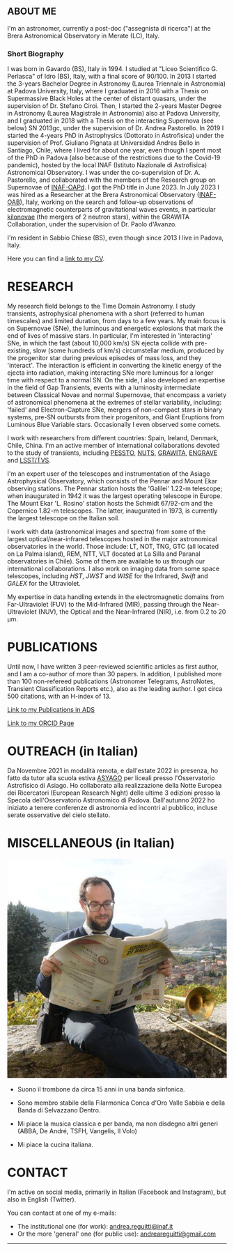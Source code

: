 ## ABOUT ME
I'm an astronomer, currently a post-doc ("assegnista di ricerca") at the Brera Astronomical Observatory in Merate (LC), Italy.

### Short Biography
I was born in Gavardo (BS), Italy in 1994. I studied at "Liceo Scientifico G. Perlasca" of Idro (BS), Italy, with a final score of 90/100.
In 2013 I started the 3-years Bachelor Degree in Astronomy (Laurea Triennale in Astronomia) at Padova University, Italy, where I graduated in 2016 with a Thesis on Supermassive Black Holes at the center of distant quasars, under the supervision of Dr. Stefano Ciroi.
Then, I started the 2-years Master Degree in Astronomy (Laurea Magistrale in Astronomia) also at Padova University, and I graduated in 2018 with a Thesis on the interacting Supernova (see below) SN 2013gc, under the supervision of Dr. Andrea Pastorello.
In 2019 I started the 4-years PhD in Astrophysics (Dottorato in Astrofisica) under the supervision of Prof. Giuliano Pignata at Universidad Andres Bello in Santiago, Chile, where I lived for about one year, even though I spent most of the PhD in Padova (also because of the restrictions due to the Covid-19 pandemic), hosted by the local INAF (Istituto Nazionale di Astrofisica) Astronomical Observatory. 
I was under the co-supervision of Dr. A. Pastorello, and collaborated with the members of the Research group on Supernovae of [INAF-OAPd](https://www.oapd.inaf.it/). I got the PhD title in June 2023. 
In July 2023 I was hired as a Researcher at the Brera Astronomical Observatory ([INAF-OAB](http://www.brera.inaf.it/)), Italy, working on the search and follow-up observations of electromagnetic counterparts of gravitational waves events, in particular [kilonovae](https://en.wikipedia.org/wiki/Kilonova) (the mergers of 2 neutron stars), within the GRAWITA Collaboration, under the supervision of Dr. Paolo d'Avanzo.

I'm resident in Sabbio Chiese (BS), even though since 2013 I live in Padova, Italy.

Here you can find a [link to my CV](./Curriculum_Vitae.pdf "My CV").

# RESEARCH
My research field belongs to the Time Domain Astronomy. I study transients, astrophysical phenomena with a short (referred to human timescales) and limited duration, from days to a few years.
My main focus is on Supernovae (SNe), the luminous and energetic explosions that mark the end of lives of massive stars.
In particular, I'm interested in 'interacting' SNe, in which the fast (about 10,000 km/s) SN ejecta collide with pre-existing, slow (some hundreds of km/s) circumstellar medium, produced by the progenitor star during previous episodes of mass loss, and they 'interact'. The interaction is efficient in converting the kinetic energy of the ejecta into radiation, making interacting SNe more luminous for a longer time with respect to a normal SN.
On the side, I also developed an expertise in the field of Gap Transients, events with a luminosity intermediate between Classical Novae and normal Supernovae, that encompass a variety of astronomical phenomena at the extremes of stellar variability, including: 'failed' and Electron-Capture SNe, mergers of non-compact stars in binary systems, pre-SN outbursts from their progenitors, and Giant Eruptions from Luminous Blue Variable stars.
Occasionally I even observed some comets.

I work with researchers from different countries: Spain, Ireland, Denmark, Chile, China. I'm an active member of international collaborations devoted to the study of transients, including [PESSTO](https://www.pessto.org/), [NUTS](https://nuts.sn.ie/), [GRAWITA](https://grawita.inaf.it/), [ENGRAVE](http://www.engrave-eso.org/) and [LSST/TVS](https://lsst-tvssc.github.io/).

I'm an expert user of the telescopes and instrumentation of the Asiago Astrophysical Observatory, which consists of the Pennar and Mount Ekar observing stations.
The Pennar station hosts the 'Galilei' 1.22-m telescope; when inaugurated in 1942 it was the largest operating telescope in Europe.
The Mount Ekar 'L. Rosino' station hosts the Schmidt 67/92-cm and the Copernico 1.82-m telescopes. The latter, inaugurated in 1973, is currently the largest telescope on the Italian soil.

I work with data (astronomical images and spectra) from some of the largest optical/near-infrared telescopes hosted in the major astronomical observatories in the world. Those include: LT, NOT, TNG, GTC (all located on La Palma island), REM, NTT, VLT (located at La Silla and Paranal observatories in Chile). Some of them are available to us through our international collaborations.
I also work on imaging data from some space telescopes, including _HST_, _JWST_ and _WISE_ for the Infrared, _Swift_ and _GALEX_ for the Ultraviolet.

My expertise in data handling extends in the electromagnetic domains from Far-Ultraviolet (FUV) to the Mid-Infrared (MIR), passing through the Near-Ultraviolet (NUV), the Optical and the Near-Infrared (NIR), i.e. from 0.2 to 20 µm.

# PUBLICATIONS
Until now, I have written 3 peer-reviewed scientific articles as first author, and I am a co-author of more than 30 papers.
In addition, I published more than 100 non-refereed publications (Astronomer Telegrams, AstroNotes, Transient Classification Reports etc.), also as the leading author.
I got circa 500 citations, with an H-index of 13.

[Link to my Publications in ADS](https://ui.adsabs.harvard.edu/public-libraries/in38wuqjTi6qO-OZzVnzQA "My Publications in ADS")

[Link to my ORCID Page](https://orcid.org/my-orcid?orcid=0000-0003-4254-2724 "My ORCID page")

# OUTREACH (in Italian)

Da Novembre 2021 in modalità remota, e dall'estate 2022 in presenza, ho fatto da tutor alla scuola estiva [ASYAGO](https://schools.dfa.unipd.it/ASYAGO/) per liceali presso l'Osservatorio Astrofisico di Asiago.
Ho collaborato alla realizzazione della Notte Europea dei Ricercatori (European Research Night) delle ultime 3 edizioni presso la Specola dell'Osservatorio Astronomico di Padova.
Dall'autunno 2022 ho iniziato a tenere conferenze di astronomia ed incontri al pubblico, incluse serate osservative del cielo stellato.

# MISCELLANEOUS (in Italian)

![A picture of me](./images/me.jpg)

- Suono il trombone da circa 15 anni in una banda sinfonica.
- Sono membro stabile della Filarmonica Conca d'Oro Valle Sabbia e della Banda di Selvazzano Dentro.

- Mi piace la musica classica e per banda, ma non disdegno altri generi (ABBA, De André, TSFH, Vangelis, Il Volo)
- Mi piace la cucina italiana.

# CONTACT
I'm active on social media, primarily in Italian (Facebook and Instagram), but also in English (Twitter).

You can contact at one of my e-mails:
- The institutional one (for work): andrea.reguitti@inaf.it
- Or the more 'general' one (for public use): andreareguitti@gmail.com

----------------------------------------------------------------------
